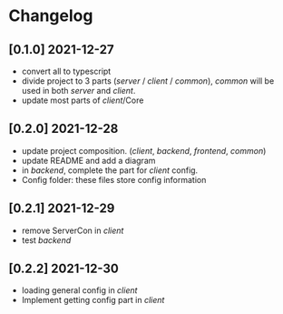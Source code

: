 # Changelog

## [0.1.0] 2021-12-27

- convert all to typescript
- divide project to 3 parts (*server* / *client* / *common*), *common* will be used in both *server* and *client*.
- update most parts of *client*/Core

## [0.2.0] 2021-12-28

- update project composition. (*client*, *backend*, *frontend*, *common*)
- update README and add a diagram
- in *backend*, complete the part for *client* config.
- Config folder: these files store config information

## [0.2.1] 2021-12-29
- remove ServerCon in *client*
- test *backend*

## [0.2.2] 2021-12-30
- loading general config in *client*
- Implement getting config part in *client*
